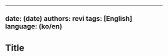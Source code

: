 <!--
SPDX-FileCopyrightText: (C) 2024 Hong Yongmin <https://revi.xyz/>

SPDX-License-Identifier: Apache-2.0
-->

---
date: (date)
authors: revi
tags: [English]
language: (ko/en)
---

# Title
